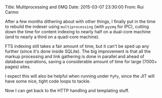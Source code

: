 Title: Multiprocessing and 0MQ
Date: 2015-03-07 23:30:00
From: Rui Carmo

After a few months dithering about with other things, I finally put in the time to rebuild the indexer using `multiprocessing` (with `pyzmq` for IPC), cutting down the time for content indexing to nearly half on a dual-core machine (and to nearly a third on a quad-core machine).

FTS indexing still takes a fair amount of time, but it can't be sped up any further (since it's done inside SQLite). The big improvement is that all the markup processing and link gathering is done in parallel and ahead of database operations, saving a considerable amount of time for large (7000+ pages) sites.

I expect this will also be helpful when running under `PyPy`, since the JIT will have some nice, tight code loops to tackle.

Now I can get back to the HTTP handling and templating stuff.